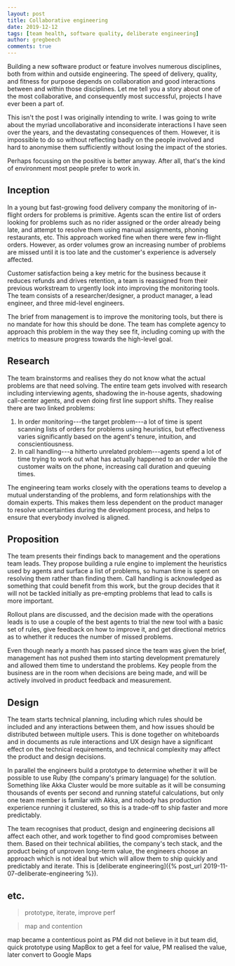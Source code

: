 ```yaml
---
layout: post
title: Collaborative engineering
date: 2019-12-12
tags: [team health, software quality, deliberate engineering]
author: gregbeech
comments: true
---
```


Building a new software product or feature involves numerous disciplines, both from within and outside engineering. The speed of delivery, quality, and fitness for purpose depends on collaboration and good interactions between and within those disciplines. Let me tell you a story about one of the most collaborative, and consequently most successful, projects I have ever been a part of.

This isn't the post I was originally intending to write. I was going to write about the myriad uncollaborative and inconsiderate interactions I have seen over the years, and the devastating consequences of them. However, it is impossible to do so without reflecting badly on the people involved and hard to anonymise them sufficiently without losing the impact of the stories.

Perhaps focussing on the positive is better anyway. After all, that's the kind of environment most people prefer to work in.

## Inception

In a young but fast-growing food delivery company the monitoring of in-flight orders for problems is primitive. Agents scan the entire list of orders looking for problems such as no rider assigned or the order already being late, and attempt to resolve them using manual assignments, phoning restaurants, etc. This approach worked fine when there were few in-flight orders. However, as order volumes grow an increasing number of problems are missed until it is too late and the customer's experience is adversely affected.

Customer satisfaction being a key metric for the business because it reduces refunds and drives retention, a team is reassigned from their previous workstream to urgently look into improving the monitoring tools. The team consists of a researcher/designer, a product manager, a lead engineer, and three mid-level engineers.

The brief from management is to improve the monitoring tools, but there is no mandate for how this should be done. The team has complete agency to approach this problem in the way they see fit, including coming up with the metrics to measure progress towards the high-level goal.

## Research

The team brainstorms and realises they do not know what the actual problems are that need solving. The entire team gets involved with research including interviewing agents, shadowing the in-house agents, shadowing call-center agents, and even doing first line support shifts. They realise there are two linked problems:

1. In order monitoring---the target problem---a lot of time is spent scanning lists of orders for problems using heuristics, but effectiveness varies significantly based on the agent's tenure, intuition, and conscientiousness.
2. In call handling---a hitherto unrelated problem---agents spend a lot of time trying to work out what has actually happened to an order while the customer waits on the phone, increasing call duration and queuing times.

The engineering team works closely with the operations teams to develop a mutual understanding of the problems, and form relationships with the domain experts. This makes them less dependent on the product manager to resolve uncertainties during the development process, and helps to ensure that everybody involved is aligned.

## Proposition

The team presents their findings back to management and the operations team leads. They propose building a rule engine to implement the heuristics used by agents and surface a list of problems, so human time is spent on resolving them rather than finding them. Call handling is acknowledged as something that could benefit from this work, but the group decides that it will not be tackled initially as pre-empting problems that lead to calls is more important.

Rollout plans are discussed, and the decision made with the operations leads is to use a couple of the best agents to trial the new tool with a basic set of rules, give feedback on how to improve it, and get directional metrics as to whether it reduces the number of missed problems.

Even though nearly a month has passed since the team was given the brief, management has not pushed them into starting development prematurely and allowed them time to understand the problems. Key people from the business are in the room when decisions are being made, and will be actively involved in product feedback and measurement.

## Design

The team starts technical planning, including which rules should be included and any interactions between them, and how issues should be distributed between multiple users. This is done together on whiteboards and in documents as rule interactions and UX design have a significant effect on the technical requirements, and technical complexity may affect the product and design decisions.

In parallel the engineers build a prototype to determine whether it will be possible to use Ruby (the company's primary language) for the solution. Something like Akka Cluster would be more suitable as it will be consuming thousands of events per second and running stateful calculations, but only one team member is familar with Akka, and nobody has production experience running it clustered, so this is a trade-off to ship faster and more predictably.

The team recognises that product, design and engineering decisions all affect each other, and work together to find good compromises between them. Based on their technical abilities, the company's tech stack, and the product being of unproven long-term value, the engineers choose an approach which is not ideal but which will allow them to ship quickly and predictably and iterate. This is [deliberate engineering]({% post_url 2019-11-07-deliberate-engineering %}).

## etc.

> prototype, iterate, improve perf



> map and contention

map became a contentious point as PM did not believe in it but team did, quick prototype using MapBox to get a feel for value, PM realised the value, later convert to Google Maps




